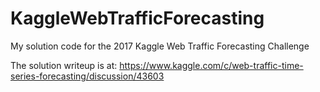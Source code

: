 # KaggleWebTrafficForecasting
My solution code for the 2017 Kaggle Web Traffic Forecasting Challenge

The solution writeup is at:
https://www.kaggle.com/c/web-traffic-time-series-forecasting/discussion/43603
